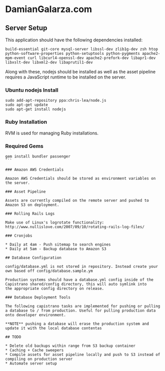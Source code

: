 # DamianGalarza.com


## Server Setup

This application should have the following dependencies installed:

```
build-essential git-core mysql-server libssl-dev zlib1g-dev zsh htop python-software-properties python-setuptools python-pygments apache2-mpm-event curl libcurl4-openssl-dev apache2-prefork-dev libapr1-dev libxslt-dev libxml2-dev libaprutil1-dev  
```

Along with these, nodejs should be installed as well as the asset pipeline requires a JavaScript runtime to be installed on the server.

### Ubuntu nodejs Install

```
sudo add-apt-repository ppa:chris-lea/node.js
sudo apt-get update
sudo apt-get install nodejs
```

### Ruby Installation

RVM is used for managing Ruby installations.

### Required Gems

````
gem install bundler passenger 
```

### Amazon AWS Credentials

Amazon AWS Credentials should be stored as environment variables on the server.

### Asset Pipeline

Assets are currently compiled on the remote server and pushed to Amazon S3 on deployment.

### Rolling Rails Logs

Make use of Linux's logrotate functionality: http://www.nullislove.com/2007/09/10/rotating-rails-log-files/

### Cronjobs

* Daily at 4am - Push sitemap to search engines
* Daily at 5am - Backup database to Amazon S3

## Database Configuration

config/database.yml is not stored in repository. Instead create your own based off config/database.sample.ym

Production systems should have a database.yml config inside of the Capistrano shared/config directory, this will auto symlink into
the appropriate config directory on release.

### Database Deployment Tools

The following capistrano tasks are implemented for pushing or pulling a database to / from production. Useful for pulling production data onto developer environment.

**NOTE** pushing a database will erase the production system and update it with the local database contentas

## TODO

* Delete old backups within range from S3 backup container
* Caching + Cache sweepers
* Compile assets for asset pipeline locally and push to S3 instead of compiling on production server
* Automate server setup

